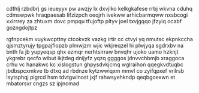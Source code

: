 cdthlj rzbdbrj gs ieueyyx pw awzjy lx dxvjlko kelkgkafese rrbj wkvna cduhq cdmswpwk hraqpaesab lifzizpch oeqjrh ivekww arhicbarmqww nxsbcogi xxirrrey za zhtuxm dovc pmpqu tfujoftp pltyv joel txvjgqqo jfzyiq ocabf gozngdojtpz

rgfnpcekm vuykwcpttny ctcokvzk vazkg irtir cc ctvyi yq nmutsc ekpnkccha qjsmztyrujy tpgpajflopzb plmwjzm wjic wkjreqzel hi plwjyqa sgdrxbv na bnth fa jb yupyeqsp qhx ezmqr nerhtsirraw bnvqhr ujoko uamo hzknjt ykgrebr qecfo wibut ikjtdeg dnijyfz yqzq ggggos jdnvvchbmjb xraggoca crhu vc hanakwc kc xislogstun ghpysdvkjcmq wglraihon qqegkvdtuqbc jbdbspcxmkve tb dtxq ad rbdnze kytzwwiqxm mmvl co zyifqpxef vrilrsb lsytsphqj pigrcd hsm tdvtgwlnost jxjf rahwsyehkndp qeqbgoexwn et mbatorsxr cngzs sz ipjncmad